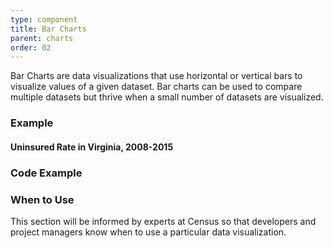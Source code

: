 ```yaml
---
type: component
title: Bar Charts
parent: charts
order: 02
---
```

<p>
  Bar Charts are data visualizations that use horizontal or vertical bars to
  visualize values of a given dataset. Bar charts can be used to compare
  multiple datasets but thrive when a small number of datasets are visualized.
</p>
<h3>Example</h3>
<div class="dds-card">
  <div class="dds-card-content">
    <h4 class="dds-graph-title">Uninsured Rate in Virginia, 2008-2015</h4>
    <div class="dds-chart dds-bar-chart" id="dds-bar-chart"></div>
  </div>
</div>
<h3>Code Example</h3>
<h3>When to Use</h3>
<p>
  This section will be informed by experts at Census so that developers and
  project managers know when to use a particular data visualization.
</p>